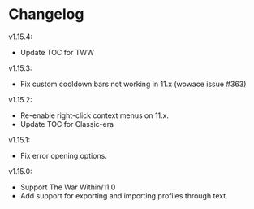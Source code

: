 # Changelog

v1.15.4:

- Update TOC for TWW

v1.15.3:

- Fix custom cooldown bars not working in 11.x (wowace issue #363)

v1.15.2:

- Re-enable right-click context menus on 11.x.
- Update TOC for Classic-era

v1.15.1:

- Fix error opening options.

v1.15.0:

- Support The War Within/11.0
- Add support for exporting and importing profiles through text.
